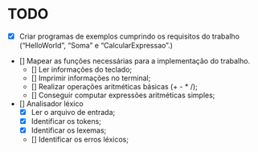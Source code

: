 # TODO

- [x] Criar programas de exemplos cumprindo os requisitos do trabalho (“HelloWorld”, “Soma” e “CalcularExpressao”.)
- [] Mapear as funções necessárias para a implementação do trabalho.
  - [] Ler informações do teclado;
  - [] Imprimir informações no terminal;
  - [] Realizar operações aritméticas básicas (+ - \* /);
  - [] Conseguir computar expressões aritméticas simples;
- [] Analisador léxico
  - [x] Ler o arquivo de entrada;
  - [x] Identificar os tokens;
  - [x] Identificar os lexemas;
  - [] Identificar os erros léxicos;
